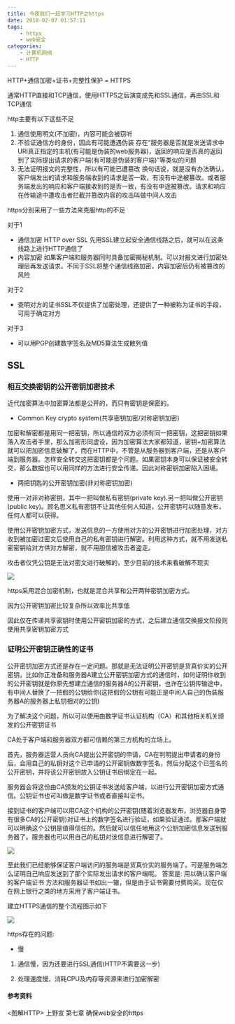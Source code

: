```yaml
---
title: 今夜我们一起学习HTTP之https
date: 2018-02-07 01:57:11
tags:
    - https
    - web安全
categories:
    - 计算机网络
    - HTTP
---
```


HTTP+通信加密+证书+完整性保护 = HTTPS

<!--more-->

通常HTTP直接和TCP通信，使用HTTPS之后演变成先和SSL通信，再由SSL和TCP通信

http主要有以下这些不足

1. 通信使用明文(不加密)，内容可能会被窃听
2. 不验证通信方的身份，因此有可能遭遇伪装
   存在“服务器是否就是发送请求中URI真正指定的主机(有可能是伪装的web服务器)，返回的响应是否真的返回到了实际提出请求的客户端(有可能是伪装的客户端)”等类似的问题
3. 无法证明报文的完整性，所以有可能已遭篡改
   换句话说，就是没有办法确认，客户端发出的请求和服务端收到的请求是否一致，有没有中途被篡改。或者服务端发出的响应和客户端接收到的是否一致，有没有中途被篡改。请求和响应在传输途中遭攻击者拦截并篡改内容的攻击叫做中间人攻击

https分别采用了一些方法来克服http的不足

对于1

- 通信加密
HTTP over SSL
先用SSL建立起安全通信线路之后，就可以在这条线路上进行HTTP通信了
- 内容加密
如果客户端和服务器同时具备加密揭秘机制。可以对报文进行加密处理后再发送请求。不同于SSL将整个通信线路加密，内容加密后仍有被篡改的风险

对于2
- 查明对方的证书SSL不仅提供了加密处理，还提供了一种被称为证书的手段，可用于确定对方

对于3
- 可以用PGP创建数字签名及MD5算法生成散列值

## SSL

### 相互交换密钥的公开密钥加密技术

近代加密算法中加密算法都是公开的，而只有密钥是保密的。

- Common Key crypto system(共享密钥加密/对称密钥加密)

加密和解密都是用同一把密钥，所以通信的双方必须有同一把密钥，这把密钥如果落入攻击者手里，那么加密形同虚设，因为加密算法大家都知道，密钥+加密算法就可以把加密信息破解了。而在HTTP中，不管是从服务器到客户端，还是从客户端到服务器。怎样安全转交这把密钥都是个问题。如果密钥本身可以保证被安全转交，那么数据也可以用同样的方法进行安全传递。因此对称密钥加密陷入困境。

- 两把钥匙的公开密钥加密(非对称密钥加密)

使用一对非对称密钥，其中一把叫做私有密钥(private key).另一把叫做公开密钥(public key)。顾名思义私有密钥不让其他任何人知道，公开密钥可以随意发布，任何人都可以获得。

使用公开密钥加密方式，发送信息的一方使用对方的公开密钥进行加密处理，对方收到被加密过密文后使用自己的私有密钥进行解密。利用这种方式，就不用发送私密密钥给对方供对方解密，就不用胆信被攻击者盗走。

攻击者仅凭公钥是无法对密文进行破解的，至少目前的技术来看破解不现实

![](https://raw.githubusercontent.com/caistrong/Blog/master/_posts/http-https/rsakey.png)

https采用混合加密机制，也就是混合共享和公开两种密钥加密方式。

因为公开密钥加密比较复杂所以效率比共享低

因此仅在传递共享密钥时使用公开密钥加密的方式，之后建立通信交换报文阶段则使用共享密钥加密方式

### 证明公开密钥正确性的证书

公开密钥加密方式还是存在一定问题。那就是无法证明公开密钥是货真价实的公开密钥，比如你正准备和服务器A建立公开密钥加密方式的通信时，如何证明你收到的公开密钥就是你原先想建立通信的服务器A的公开密钥，也许在公钥传输途中，有中间人替换了一把假的公钥给你(这把假的公钥有可能正是中间人自己的伪装服务器A的服务器上私钥相对的公钥)

为了解决这个问题，所以可以使用由数字证书认证机构（CA）和其他相关机关颁发的公开密钥证书

CA处于客户端和服务器双方都可信赖的第三方机构的立场上。

首先，服务器运营人员向CA提出公开密钥的申请，CA在判明提出申请者的身份后，会用自己的私钥对这个已申请的公开密钥做数字签名，然后分配这个已签名的公开密钥，并将该公开密钥放入公钥证书后绑定在一起。

服务器会将这份由CA颁发的公钥证书发送给客户端，以进行公开密钥加密方式通信。公钥证书也可叫做是数字证书或者直接叫证书。

接到证书的客户端可以用CA这个机构的公开密钥(随着浏览器发布，浏览器自身带有很多CA的公开密钥)对证书上的数字签名进行验证，如果验证通过。那客户端就可以明确这个公钥是值得信任的。然后就可以信任地用这个公钥加密信息发送到服务器了。服务器也可以用自己的私钥对该信息进行解密了。

![](https://raw.githubusercontent.com/caistrong/Blog/master/_posts/http-https/CA.png)

至此我们已经能够保证客户端访问的服务端是货真价实的服务端了。可是服务端怎么证明自己响应发送到了那个实际发出请求的客户端呢。
答案是: 用以确认客户端的客户端证书
方法和服务器证书如出一辙，但是由于证书需要付费购买。现在仅在网上银行之类的地方采用了客户端证书。

建立HTTPS通信的整个流程图示如下

![](https://raw.githubusercontent.com/caistrong/Blog/master/_posts/http-https/https.png)

https存在的问题:

- 慢

1. 通信慢，因为还要进行SSL通信(HTTP不需要这一步)

2. 处理速度慢，消耗CPU及内存等资源来进行加密解密

#### 参考资料

<图解HTTP> 上野宣 第七章 确保web安全的https